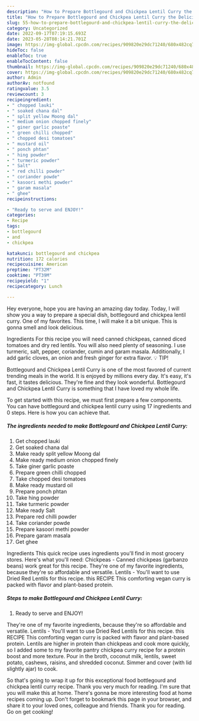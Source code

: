 ```yaml
---
description: "How to Prepare Bottlegourd and Chickpea Lentil Curry the Delicious"
title: "How to Prepare Bottlegourd and Chickpea Lentil Curry the Delicious"
slug: 55-how-to-prepare-bottlegourd-and-chickpea-lentil-curry-the-delicious
category: Uncategorized
date: 2022-09-17T07:19:15.693Z
date: 2023-05-28T08:14:21.701Z
image: https://img-global.cpcdn.com/recipes/909820e29dc71240/680x482cq70/bottlegourd-and-chickpea-lentil-curry-recipe-main-photo.jpg
hideToc: false
enableToc: true
enableTocContent: false
thumbnail: https://img-global.cpcdn.com/recipes/909820e29dc71240/680x482cq70/bottlegourd-and-chickpea-lentil-curry-recipe-main-photo.jpg
cover: https://img-global.cpcdn.com/recipes/909820e29dc71240/680x482cq70/bottlegourd-and-chickpea-lentil-curry-recipe-main-photo.jpg
author: Admin
authorAv: notfound
ratingvalue: 3.5
reviewcount: 3
recipeingredient:
- " chopped lauki"
- " soaked chana dal"
- " split yellow Moong dal"
- " medium onion chopped finely"
- " giner garlic poaste"
- " green chilli chopped"
- " chopped desi tomatoes"
- " mustard oil"
- " ponch phtan"
- " hing powder"
- " turmeric powder"
- " Salt"
- " red chilli powder"
- " coriander powde"
- " kasoori methi powder"
- " garam masala"
- " ghee"
recipeinstructions:

- "Ready to serve and ENJOY!"
categories:
- Recipe
tags:
- bottlegourd
- and
- chickpea

katakunci: bottlegourd and chickpea 
nutrition: 172 calories
recipecuisine: American
preptime: "PT32M"
cooktime: "PT39M"
recipeyield: "1"
recipecategory: Lunch

---
```



Hey everyone, hope you are having an amazing day today. Today, I will show you a way to prepare a special dish, bottlegourd and chickpea lentil curry. One of my favorites. This time, I will make it a bit unique. This is gonna smell and look delicious.

Ingredients For this recipe you will need canned chickpeas, canned diced tomatoes and dry red lentils. You will also need plenty of seasoning. I use turmeric, salt, pepper, coriander, cumin and garam masala. Additionally, I add garlic cloves, an onion and fresh ginger for extra flavor. 💡 TIP!

Bottlegourd and Chickpea Lentil Curry is one of the most favored of current trending meals in the world. It is enjoyed by millions every day. It's easy, it's fast, it tastes delicious. They're fine and they look wonderful. Bottlegourd and Chickpea Lentil Curry is something that I have loved my whole life.


To get started with this recipe, we must first prepare a few components. You can have bottlegourd and chickpea lentil curry using 17 ingredients and 0 steps. Here is how you can achieve that.

<!--inarticleads1-->

##### The ingredients needed to make Bottlegourd and Chickpea Lentil Curry:

1. Get  chopped lauki
1. Get  soaked chana dal
1. Make ready  split yellow Moong dal
1. Make ready  medium onion chopped finely
1. Take  giner garlic poaste
1. Prepare  green chilli chopped
1. Take  chopped desi tomatoes
1. Make ready  mustard oil
1. Prepare  ponch phtan
1. Take  hing powder
1. Take  turmeric powder
1. Make ready  Salt
1. Prepare  red chilli powder
1. Take  coriander powde
1. Prepare  kasoori methi powder
1. Prepare  garam masala
1. Get  ghee


Ingredients This quick recipe uses ingredients you&#39;ll find in most grocery stores. Here&#39;s what you&#39;ll need: Chickpeas - Canned chickpeas (garbanzo beans) work great for this recipe. They&#39;re one of my favorite ingredients, because they&#39;re so affordable and versatile. Lentils - You&#39;ll want to use Dried Red Lentils for this recipe. this RECIPE This comforting vegan curry is packed with flavor and plant-based protein. 

<!--inarticleads2-->

##### Steps to make Bottlegourd and Chickpea Lentil Curry:


1. Ready to serve and ENJOY!

They&#39;re one of my favorite ingredients, because they&#39;re so affordable and versatile. Lentils - You&#39;ll want to use Dried Red Lentils for this recipe. this RECIPE This comforting vegan curry is packed with flavor and plant-based protein. Lentils are higher in protein than chickpeas and cook more quickly, so I added some to my favorite pantry chickpea curry recipe for a protein boost and more texture. Pour in the broth, coconut milk, lentils, sweet potato, cashews, raisins, and shredded coconut. Simmer and cover (with lid slightly ajar) to cook. 

So that's going to wrap it up for this exceptional food bottlegourd and chickpea lentil curry recipe. Thank you very much for reading. I'm sure that you will make this at home. There's gonna be more interesting food at home recipes coming up. Don't forget to bookmark this page in your browser, and share it to your loved ones, colleague and friends. Thank you for reading. Go on get cooking!
